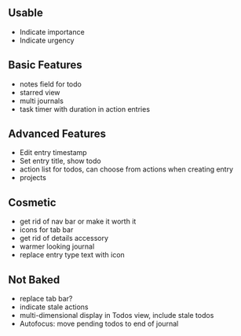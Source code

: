 Usable
------
* Indicate importance
* Indicate urgency

Basic Features
--------------
* notes field for todo
* starred view
* multi journals
* task timer with duration in action entries

Advanced Features
-----------------
* Edit entry timestamp
* Set entry title, show todo
* action list for todos, can choose from actions when creating entry
* projects

Cosmetic
--------
* get rid of nav bar or make it worth it
* icons for tab bar
* get rid of details accessory
* warmer looking journal
* replace entry type text with icon

Not Baked
---------
* replace tab bar?
* indicate stale actions
* multi-dimensional display in Todos view, include stale todos
* Autofocus: move pending todos to end of journal
